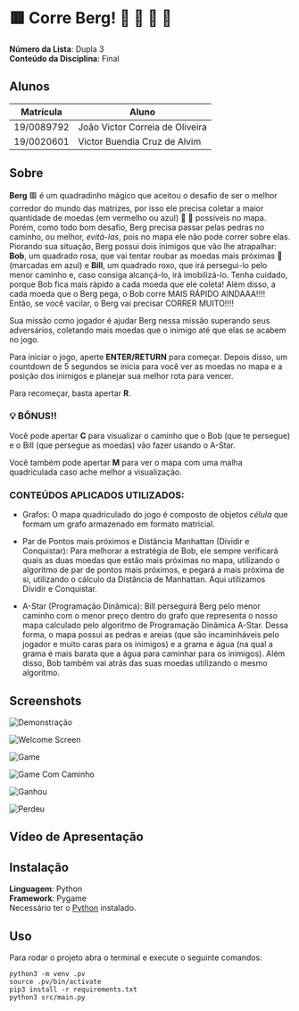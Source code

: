 # :red_square: Corre Berg! :large_blue_circle: :large_blue_circle:     :red_circle:          :red_circle:

**Número da Lista**: Dupla 3<br>
**Conteúdo da Disciplina**: Final<br>

## Alunos 
|Matrícula | Aluno |
| -- | -- |
| 19/0089792  |  João Victor Correia de Oliveira |
| 19/0020601  |  Victor Buendia Cruz de Alvim |

## Sobre 
**Berg** :red_square: é um quadradinho mágico que aceitou o desafio de ser o melhor corredor do mundo das matrizes, por isso ele precisa coletar a maior quantidade de moedas (em vermelho ou azul) :red_circle: :large_blue_circle: possíveis no mapa. Porém, como todo bom desafio, Berg precisa passar pelas pedras no caminho, ou melhor, *evitá-las*, pois no mapa ele não pode correr sobre elas. Piorando sua situação, Berg possui dois inimigos que vão lhe atrapalhar: **Bob**, um quadrado rosa, que vai tentar roubar as moedas mais próximas :large_blue_circle: (marcadas em azul) e **Bill**, um quadrado roxo, que irá persegui-lo pelo menor caminho e, caso consiga alcançá-lo, irá imobilizá-lo. Tenha cuidado, porque Bob fica mais rápido a cada moeda que ele coleta! Além disso, a cada moeda que o Berg pega, o Bob corre MAIS RÁPIDO AINDAAA!!!! Então, se você vacilar, o Berg vai precisar CORRER MUITO!!!!

Sua missão como jogador é ajudar Berg nessa missão superando seus adversários, coletando mais moedas que o inimigo até que elas se acabem no jogo.

Para iniciar o jogo, aperte **ENTER/RETURN** para começar. Depois disso, um countdown de 5 segundos se inicia para você ver as moedas no mapa e a posição dos inimigos e planejar sua melhor rota para vencer.

Para recomeçar, basta apertar **R**.

### :bulb: BÔNUS!!
Você pode apertar **C** para visualizar o caminho que o Bob (que te persegue) e o Bill (que persegue as moedas) vão fazer usando o A-Star.

Você também pode apertar **M** para ver o mapa com uma malha quadriculada caso ache melhor a visualização.

### CONTEÚDOS APLICADOS UTILIZADOS:

* Grafos: O mapa quadriculado do jogo é composto de objetos *célula* que formam um grafo armazenado em formato matricial.
  
* Par de Pontos mais próximos e Distância Manhattan (Dividir e Conquistar): Para melhorar a estratégia de Bob, ele sempre verificará quais as duas moedas que estão mais próximas no mapa, utilizando o algoritmo de par de pontos mais próximos, e pegará a mais próxima de si, utilizando o cálculo da Distância de Manhattan. Aqui utilizamos Dividir e Conquistar.

* A-Star (Programação Dinâmica): Bill perseguirá Berg pelo menor caminho com o menor preço dentro do grafo que representa o nosso mapa calculado pelo algoritmo de Programação Dinâmica A-Star. Dessa forma, o mapa possui as pedras e areias (que são incaminháveis pelo jogador e muito caras para os inimigos) e a grama e água (na qual a grama é mais barata que a água para caminhar para os inimigos). Além disso, Bob também vai atrás das suas moedas utilizando o mesmo algoritmo.


## Screenshots

![Demonstração](src/images/demonstracao.gif)

![Welcome Screen](src/images/welcomescreen.png)

![Game](src/images/game.png)

![Game Com Caminho](src/images/gamecomcaminho.png)

![Ganhou](src/images/ganhou.png)

![Perdeu](src/images/perdeu.png)

## Vídeo de Apresentação



## Instalação 
**Linguagem**: Python<br>
**Framework**: Pygame <br>
Necessário ter o [Python](https://www.python.org/downloads/) instalado.

## Uso 
Para rodar o projeto abra o terminal e execute o seguinte comandos:

```
python3 -m venv .pv
source .pv/bin/activate
pip3 install -r requirements.txt
python3 src/main.py
```